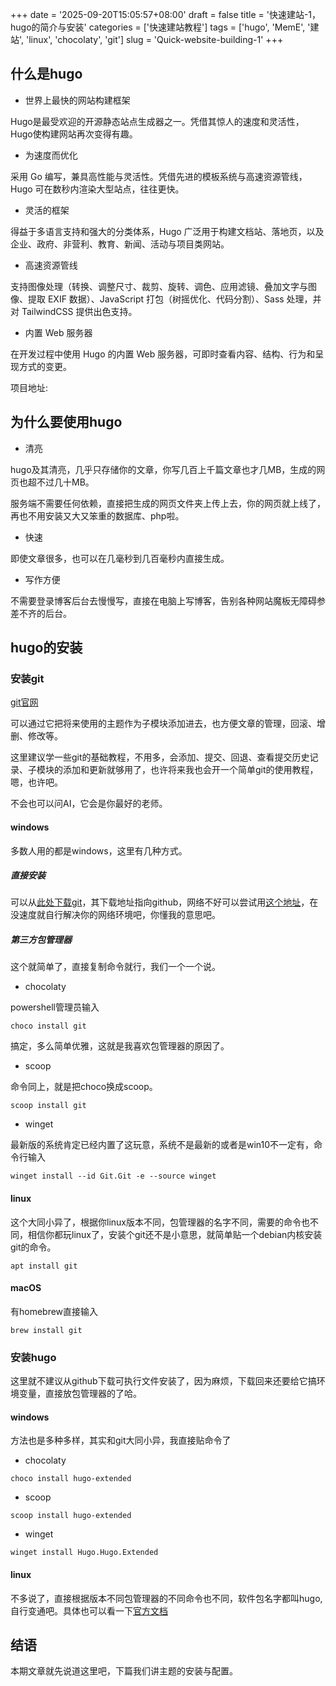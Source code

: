 +++
date = '2025-09-20T15:05:57+08:00'
draft = false
title = '快速建站-1，hugo的简介与安装'
categories = ['快速建站教程']
tags = ['hugo', 'MemE', '建站', 'linux', 'chocolaty', 'git']
slug = 'Quick-website-building-1'
+++

## 什么是hugo

- 世界上最快的网站构建框架

Hugo是最受欢迎的开源静态站点生成器之一。凭借其惊人的速度和灵活性，Hugo使构建网站再次变得有趣。

- 为速度而优化

采用 Go 编写，兼具高性能与灵活性。凭借先进的模板系统与高速资源管线，Hugo 可在数秒内渲染大型站点，往往更快。

- 灵活的框架

得益于多语言支持和强大的分类体系，Hugo 广泛用于构建文档站、落地页，以及企业、政府、非营利、教育、新闻、活动与项目类网站。

- 高速资源管线

支持图像处理（转换、调整尺寸、裁剪、旋转、调色、应用滤镜、叠加文字与图像、提取 EXIF 数据）、JavaScript 打包（树摇优化、代码分割）、Sass 处理，并对 TailwindCSS 提供出色支持。

- 内置 Web 服务器

在开发过程中使用 Hugo 的内置 Web 服务器，可即时查看内容、结构、行为和呈现方式的变更。

项目地址:[](https://github.com/gohugoio/hugo/)

## 为什么要使用hugo

- 清亮

hugo及其清亮，几乎只存储你的文章，你写几百上千篇文章也才几MB，生成的网页也超不过几十MB。

服务端不需要任何依赖，直接把生成的网页文件夹上传上去，你的网页就上线了，再也不用安装又大又笨重的数据库、php啦。

- 快速

即使文章很多，也可以在几毫秒到几百毫秒内直接生成。

- 写作方便

不需要登录博客后台去慢慢写，直接在电脑上写博客，告别各种网站魔板无障碍参差不齐的后台。

## hugo的安装

### 安装git

[git官网](https://git-scm.com/)

可以通过它把将来使用的主题作为子模块添加进去，也方便文章的管理，回滚、增删、修改等。

这里建议学一些git的基础教程，不用多，会添加、提交、回退、查看提交历史记录、子模块的添加和更新就够用了，也许将来我也会开一个简单git的使用教程，嗯，也许吧。

不会也可以问AI，它会是你最好的老师。

#### windows

多数人用的都是windows，这里有几种方式。

##### 直接安装

可以从[此处下载git](https://git-scm.com/downloads/win)，其下载地址指向github，网络不好可以尝试用[这个地址](https://gh.yydjtc.top/https://github.com/git-for-windows/git/releases/download/v2.51.0.windows.1/Git-2.51.0-64-bit.exe)，在没速度就自行解决你的网络环境吧，你懂我的意思吧。

##### 第三方包管理器

这个就简单了，直接复制命令就行，我们一个一个说。

- chocolaty

powershell管理员输入

```
choco install git
```

搞定，多么简单优雅，这就是我喜欢包管理器的原因了。

- scoop

命令同上，就是把choco换成scoop。

```
scoop install git
```

- winget

最新版的系统肯定已经内置了这玩意，系统不是最新的或者是win10不一定有，命令行输入

```
winget install --id Git.Git -e --source winget
```

#### linux

这个大同小异了，根据你linux版本不同，包管理器的名字不同，需要的命令也不同，相信你都玩linux了，安装个git还不是小意思，就简单贴一个debian内核安装git的命令。

```
apt install git
```

#### macOS

有homebrew直接输入

```
brew install git
```

### 安装hugo

这里就不建议从github下载可执行文件安装了，因为麻烦，下载回来还要给它搞环境变量，直接放包管理器的了哈。

#### windows

方法也是多种多样，其实和git大同小异，我直接贴命令了

- chocolaty

```
choco install hugo-extended
```

- scoop

```
scoop install hugo-extended
```

- winget

```
winget install Hugo.Hugo.Extended
```

#### linux

不多说了，直接根据版本不同包管理器的不同命令也不同，软件包名字都叫hugo,自行变通吧。具体也可以看一下[官方文档](https://gohugo.io/installation/linux/)

## 结语

本期文章就先说道这里吧，下篇我们讲主题的安装与配置。
